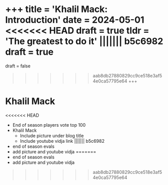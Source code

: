 +++
title = 'Khalil Mack: Introduction'
date = 2024-05-01
<<<<<<< HEAD
draft = true
tldr = 'The greatest to do it'
||||||| b5c6982
draft = true
=======
draft = false
>>>>>>> aab8db27880829cc9ce518e3af54e0ca57795e64
+++

# Khalil Mack
<<<<<<< HEAD
- End of season players vote top 100
- Khalil Mack
    - Include picture under blog title
    - Include youtube vidja link
||||||| b5c6982
- end of season evals
- add picture and youtube vidja
=======
- end of season evals
- add picture and youtube vidja
>>>>>>> aab8db27880829cc9ce518e3af54e0ca57795e64
